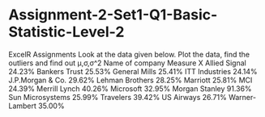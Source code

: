 # Assignment-2-Set1-Q1-Basic-Statistic-Level-2
ExcelR Assignments
Look at the data given below. Plot the data, find the outliers and find out  μ,σ,σ^2
Name of company Measure X Allied Signal 24.23% Bankers Trust 25.53% General Mills 25.41% ITT Industries 24.14% J.P.Morgan & Co. 29.62% Lehman Brothers 28.25% Marriott 25.81% MCI 24.39% Merrill Lynch 40.26% Microsoft 32.95% Morgan Stanley 91.36% Sun Microsystems 25.99% Travelers 39.42% US Airways 26.71% Warner-Lambert 35.00%
